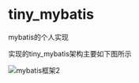 # tiny_mybatis
mybatis的个人实现

实现的tiny_mybatis架构主要如下图所示

![mybatis框架2](https://gitee.com/lishouxian/blog-img/raw/master/2020-12/mybatis框架2.png)

